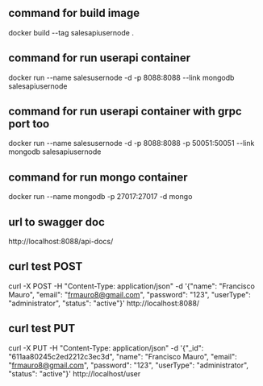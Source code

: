 ## command for build image 
docker build --tag salesapiusernode .

## command for run userapi container 
docker run --name salesusernode -d -p 8088:8088 --link mongodb salesapiusernode
## command for run userapi container with grpc port too
docker run --name salesusernode -d -p 8088:8088 -p 50051:50051 --link mongodb salesapiusernode

## command for run mongo container 
docker run --name mongodb -p 27017:27017 -d mongo

## url to swagger doc
http://localhost:8088/api-docs/

## curl test POST
curl -X POST -H "Content-Type: application/json" -d '{"name": "Francisco Mauro", "email": "frmauro8@gmail.com", "password": "123", "userType": "administrator", "status": "active"}'  http://localhost:8088/

## curl test PUT
curl -X PUT -H "Content-Type: application/json" -d '{"_id": "611aa80245c2ed2212c3ec3d", "name": "Francisco Mauro", "email": "frmauro8@gmail.com", "password": "123", "userType": "administrator", "status": "active"}'  http://localhost/user


